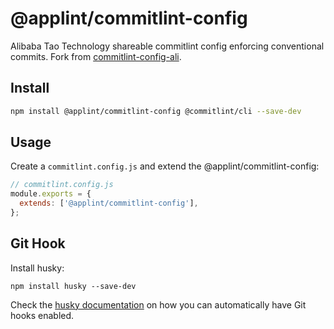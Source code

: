 # @applint/commitlint-config

Alibaba Tao Technology shareable commitlint config enforcing conventional commits. Fork from [commitlint-config-ali](https://www.npmjs.com/package/commitlint-config-ali).

## Install

```bash
npm install @applint/commitlint-config @commitlint/cli --save-dev
```

## Usage

Create a `commitlint.config.js` and extend the @applint/commitlint-config:

```js
// commitlint.config.js
module.exports = {
  extends: ['@applint/commitlint-config'],
};
```

## Git Hook

Install husky:

```shell
npm install husky --save-dev
```

Check the [husky documentation](https://typicode.github.io/husky/#/?id=usage) on how you can automatically have Git hooks enabled.

